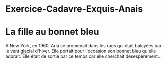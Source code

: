 # Exercice-Cadavre-Exquis-Anais

# La fille au bonnet bleu #


A New York, en 1960, Aria se promenait dans les rues qui était balayées par le vent glacial d'hiver. Elle portait pour l'occasion son bonnet bleu qu'elle adorait. Elle était de sortie par ce temps car elle cherchait désespèrement...

